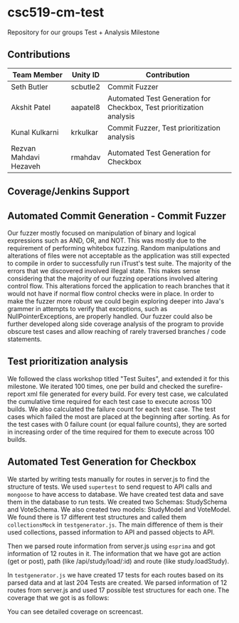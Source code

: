 # csc519-cm-test

Repository for our groups Test + Analysis Milestone

## Contributions

| Team Member   | Unity ID | Contribution   
| ------------- | ----------- | ------------ 
| Seth Butler      | scbutle2 |   Commit Fuzzer      
| Akshit Patel     | aapatel8 |   Automated Test Generation for Checkbox, Test prioritization analysis
| Kunal Kulkarni | krkulkar |    Commit Fuzzer, Test prioritization analysis
| Rezvan Mahdavi Hezaveh  |  rmahdav |   Automated Test Generation for Checkbox

## Coverage/Jenkins Support

## Automated Commit Generation - Commit Fuzzer
Our fuzzer mostly focused on manipulation of binary and logical expressions such as AND, OR, and NOT. This was mostly due to the requirement of performing whitebox fuzzing. Random manipulations and alterations of files were not acceptable as the application was still expected to compile in order to successfully run iTrust's test suite. The majority of the errors that we discovered involved illegal state. This makes sense considering that the majority of our fuzzing operations involved altering control flow. This alterations forced the application to reach branches that it would not have if normal flow control checks were in place. In order to make the fuzzer more robust we could begin exploring deeper into Java's grammer in attempts to verify that exceptions, such as NullPointerExceptions, are properly handled. Our fuzzer could also be further developed along side coverage analysis of the program to provide obscure test cases and allow reaching of rarely traversed branches / code statements.

## Test prioritization analysis
We followed the class workshop titled "Test Suites", and extended it for this milestone. We iterated 100 times, one per build and checked the surefire-report xml file generated for every build. For every test case, we calculated the cumulative time required for each test case to execute across 100 builds. We also calculated the failure count for each test case. The test cases which failed the most are placed at the beginning after sorting. As for the test cases with 0 failure count (or equal failure counts), they are sorted in increasing order of the time required for them to execute across 100 builds.

## Automated Test Generation for Checkbox

We started by writing tests manually for routes in server.js to find the structure of tests. We used `supertest` to send request to API calls and `mongoose` to have access to database. We have created test data and save them in the database to run tests. We created two Schemas: StudySchema and VoteSchema. We also created two models: StudyModel and VoteModel. We found there is 17 different test structures and called them `collectionsMock` in `testgenerator.js`. The main difference of them is their used collections, passed information to API and passed objects to API.

Then we parsed route information from server.js using `esprima` and got information of 12 routes in it. The information that we have got are action (get or post), path (like /api/study/load/:id) and route (like study.loadStudy).

In `testgenerator.js` we have created 17 tests for each routes based on its parsed data and at last 204 Tests are created. We parsed information of 12 routes from server.js and used 17 possible test structures for each one. The coverage that we got is as follows:

You can see detailed coverage on screencast.

